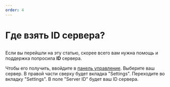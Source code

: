 ```yaml
---
order: 4
---
```


# Где взять ID сервера?

##

Если вы перейшли на эту статью, скорее всего вам нужна помощь и поддержка попросила **ID** сервера.

Чтобы его получить, ввойдите в [панель управление](https://game.smilenodes.xyz).
Выберите ваш сервер.
В правой части сверху будет вкладка "Settings".
Переходите во вкладку "Settings".
В поле "Server ID" будет ваш ID сервера.